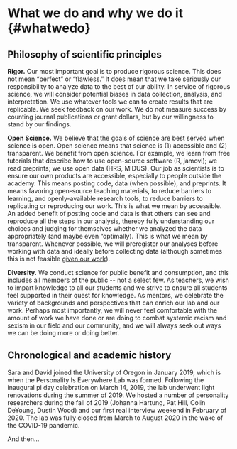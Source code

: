 # What we do and why we do it {#whatwedo}

## Philosophy of scientific principles 

**Rigor.** Our most important goal is to produce rigorous science. This does not mean “perfect” or “flawless.” It does mean that we take seriously our responsibility to analyze data to the best of our ability. In service of rigorous science, we will consider potential biases in data collection, analysis, and interpretation. We use whatever tools we can to create results that are replicable. We seek feedback on our work. We do not measure success by counting journal publications or grant dollars, but by our willingness to stand by our findings. 

**Open Science.** We believe that the goals of science are best served when science is open. Open science means that science is (1) accessible and (2) transparent. We benefit from open science. For example, we learn from free tutorials that describe how to use open-source software (R, jamovi); we read preprints; we use open data (HRS, MIDUS). Our job as scientists is to ensure our own products are accessible, especially to people outside the academy. This means posting code, data (when possible), and preprints. It means favoring open-source teaching materials, to reduce barriers to learning, and openly-available research tools, to reduce barriers to replicating or reproducing our work. This is what we mean by accessible. An added benefit of posting code and data is that others can see and reproduce all the steps in our analysis, thereby fully understanding our choices and judging for themselves whether we analyzed the data appropriately (and maybe even “optimally). This is what we mean by transparent. Whenever possible, we will preregister our analyses before working with data and ideally before collecting data (although sometimes this is not feasible [given our work](https://osf.io/x4gzt/)). 

**Diversity.** We conduct science for public benefit and consumption, and this includes all members of the public -- not a select few. As teachers, we wish to impart knowledge to all our students and we strive to ensure all students feel supported in their quest for knowledge. As mentors, we celebrate the variety of backgrounds and perspectives that can enrich our lab and our work. Perhaps most importantly, we will never feel comfortable with the amount of work we have done or are doing to combat systemic racism and sexism in our field and our community, and we will always seek out ways we can be doing more or doing better.

## Chronological and academic history

Sara and David joined the University of Oregon in January 2019, which is when the Personality Is Everywhere Lab was formed. Following the inaugural pi day celebration on March 14, 2019, the lab underwent light renovations during the summer of 2019. We hosted a number of personality researchers during the fall of 2019 (Johanna Hartung, Pat Hill, Colin DeYoung, Dustin Wood) and our first real interview weekend in February of 2020. The lab was fully closed from March to August 2020 in the wake of the COVID-19 pandemic. 

And then...
